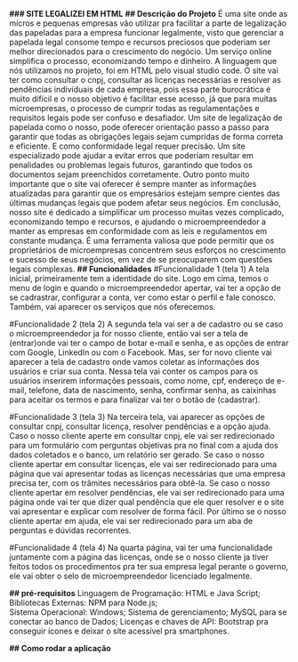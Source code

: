 **### SITE LEGALIZEI EM HTML**
**## Descrição do Projeto**
É uma site onde as micros e pequenas empresas vão utilizar pra facilitar a parte de legalização das papeladas para a empresa funcionar legalmente, visto que gerenciar a papelada legal consome tempo e recursos preciosos que poderiam ser melhor direcionados para o crescimento do negócio. Um serviço online simplifica o processo, economizando tempo e dinheiro. A linguagem que nós utilizamos no projeto, foi em  HTML pelo visual studio code. O site vai ter como consultar o cnpj, consultar as licenças necessárias e resolver as pendências indivíduais de cada empresa, pois essa parte burocrática é muito difícil e o nosso objetivo é facilitar esse acesso, já que para muitas microempresas, o processo de cumprir todas as regulamentações e requisitos legais pode ser confuso e desafiador. Um site de legalização de papelada como o nosso, pode oferecer orientação passo a passo para garantir que todas as obrigações legais sejam cumpridas de forma correta e eficiente. E como conformidade legal requer precisão. Um site especializado pode ajudar a evitar erros que poderiam resultar em penalidades ou problemas legais futuros, garantindo que todos os documentos sejam preenchidos corretamente. Outro ponto muito importante que o site vai oferecer é sempre manter as informações atualizadas para garantir que os empresários estejam sempre cientes das últimas mudanças legais que podem afetar seus negócios. Em conclusão, nosso site  é dedicado a simplificar um processo muitas vezes complicado, economizando tempo e recursos, e ajudando o microempreendedor a manter as empresas em conformidade com as leis e regulamentos em constante mudança. É uma ferramenta valiosa que pode permitir que os proprietários de microempresas concentrem seus esforços no crescimento e sucesso de seus negócios, em vez de se preocuparem com questões legais complexas.
**## Funcionalidades**
#Funcionalidade 1 (tela 1)
A tela inicial, primeiramente tem a identidade do site. Logo em cima, temos o menu de login e quando o microempreendedor apertar, vai ter a opção de se cadrastrar, configurar a conta, ver como estar o perfil e fale conosco. Também, vai aparecer os serviços que nós oferecemos.

#Funcionalidade 2 (tela 2)
A segunda tela vai ser a de cadastro ou se caso o microempreendedor ja for nosso cliente, então vai ser a tela de (entrar)onde vai ter o campo de botar e-mail e senha, e as opções de entrar com Google, LinkedIn ou com o Facebook. Mas, ser for novo cliente vai aparecer a tela de cadastro onde vamos coletar as informações dos usuários e criar sua conta. Nessa tela vai conter os campos para os usuários inserirem informações pessoais, como nome, cpf, endereço de e-mail, telefone, data de nascimento, senha, confirmar senha, as caixinhas para aceitar os termos e para finalizar vai ter o botão de (cadastrar).

#Funcionalidade 3 (tela 3)
Na terceira tela, vai aparecer as opções de consultar cnpj, consultar licença, resolver pendências e a opção ajuda. Caso o nosso cliente aperte em consultar cnpj, ele vai ser redirecionado para um formulário com perguntas objetivas pra no final com a ajuda dos dados coletados e o banco, um relatório ser gerado. Se caso o nosso cliente apertar em consultar licenças, ele vai ser redirecionado para uma página que vai apresentar todas as licenças necessárias que uma empresa precisa ter, com os trâmites necessários para obtê-la. Se caso o nosso cliente apertar em resolver pendências, ele vai ser redirecionado para uma página onde vai ter que dizer qual pendência que ele quer resolver e o site vai apresentar e explicar com resolver de forma fácil. Por último se o nosso cliente apertar em ajuda, ele vai ser redirecionado para um aba de perguntas e dúvidas recorrentes.

#Funcionalidade 4 (tela 4)
Na quarta página, vai ter uma funcionalidade juntamente com a página das licenças, onde se o nosso cliente ja tiver feitos todos os procedimentos pra ter sua empresa legal perante o governo, ele vai obter o selo de microempreendedor licenciado legalmente.

**## pré-requisitos**
Linguagem de Programação: HTML e Java Script;
Bibliotecas Externas: NPM para Node.js;  
Sistema Operacional: Windows; 
Sistema de gerenciamento; MySQL para se conectar ao banco de Dados; 
Licenças e chaves de API:  Bootstrap pra conseguir ícones e deixar o site acessível pra smartphones.

**## Como rodar a aplicação**







